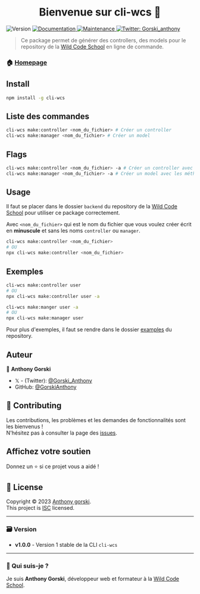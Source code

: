 <h1 align="center">Bienvenue sur cli-wcs 👋</h1>
<p>
  <img alt="Version" src="https://img.shields.io/badge/version-1.0.0-blue.svg?cacheSeconds=2592000" />
  <a href="https://github.com/GorskiAnthony/wcs-cli#readme" target="_blank">
    <img alt="Documentation" src="https://img.shields.io/badge/documentation-yes-brightgreen.svg" />
  </a>
  <a href="https://github.com/GorskiAnthony/wcs-cli/graphs/commit-activity" target="_blank">
    <img alt="Maintenance" src="https://img.shields.io/badge/Maintained%3F-yes-green.svg" />
  </a>
  <a href="https://twitter.com/Gorski_anthony" target="_blank">
    <img alt="Twitter: Gorski_anthony" src="https://img.shields.io/twitter/follow/Gorski_anthony.svg?style=social" />
  </a>
</p>

> Ce package permet de générer des controllers, des models pour le repository de la [Wild Code School](https://github.com/WildCodeSchool/js-template-fullstack) en ligne de commande.

### 🏠 [Homepage](https://github.com/GorskiAnthony/wcs-cli#readme)

## Install

```sh
npm install -g cli-wcs
```

## Liste des commandes

```sh
cli-wcs make:controller <nom_du_fichier> # Créer un controller
cli-wcs make:manager <nom_du_fichier> # Créer un model
```

## Flags

```sh
cli-wcs make:controller <nom_du_fichier> -a # Créer un controller avec les méthodes browse, read, edit, add et destroy
cli-wcs make:manager <nom_du_fichier> -a # Créer un model avec les méthodes create, read, update et delete
```

## Usage

Il faut se placer dans le dossier `backend` du repository de la [Wild Code School](https://github.com/WildCodeSchool/js-template-fullstack) pour utiliser ce package correctement.

Avec `<nom_du_fichier>` qui est le nom du fichier que vous voulez créer écrit en **minuscule** et sans les noms `controller` ou `manager`.

```sh
cli-wcs make:controller <nom_du_fichier>
# OU
npx cli-wcs make:controller <nom_du_fichier>
```

## Exemples

```sh
cli-wcs make:controller user
# OU
npx cli-wcs make:controller user -a
```

```sh
cli-wcs make:manger user -a
# OU
npx cli-wcs make:manager user
```

Pour plus d'exemples, il faut se rendre dans le dossier [examples](./examples) du repository.

## Auteur

👤 **Anthony Gorski**

-   𝕏 - (Twitter): [@Gorski_Anthony](https://twitter.com/Gorski_Anthony)
-   GitHub: [@GorskiAnthony](https://github.com/GorskiAnthony)

## 🤝 Contributing

Les contributions, les problèmes et les demandes de fonctionnalités sont les bienvenus !<br />N'hésitez pas à consulter la page des [issues](https://github.com/GorskiAnthony/wcs-cli/issues).

## Affichez votre soutien

Donnez un ⭐️ si ce projet vous a aidé !

## 📝 License

Copyright © 2023 [Anthony gorski](https://github.com/GorskiAnthony).<br />
This project is [ISC](https://github.com/GorskiAnthony/wcs-cli/blob/master/LICENSE) licensed.

---

### 🗃️ Version

-   **v1.0.0** - Version 1 stable de la CLI `cli-wcs`

---

### 👋 Qui suis-je ?

Je suis **Anthony Gorski**, développeur web et formateur à la [Wild Code School](https://www.wildcodeschool.com/fr-FR).
